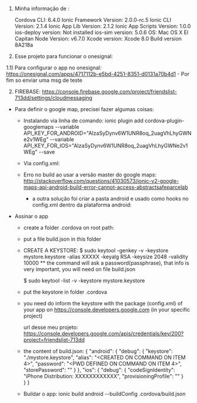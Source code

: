 1) Minha informação de :

	Cordova CLI: 6.4.0
	Ionic Framework Version: 2.0.0-rc.5
	Ionic CLI Version: 2.1.4
	Ionic App Lib Version: 2.1.2
	Ionic App Scripts Version: 1.0.0
	ios-deploy version: Not installed
	ios-sim version: 5.0.6 
	OS: Mac OS X El Capitan
	Node Version: v6.7.0
	Xcode version: Xcode 8.0 Build version 8A218a

1) Esse projeto para funcionar o onesignal:
	<plugin name="onesignal-cordova-plugin" spec="~2.0.10" />

1.1) Para configurar o app no onesignal:
	https://onesignal.com/apps/4717112b-e5bd-4251-8351-d0131a70b4d1
	- Por fim so enviar uma msg de teste

2) FIREBASE:
	https://console.firebase.google.com/project/friendslist-713dd/settings/cloudmessaging	

- Para definir o google map, precisei fazer algumas coisas:
	- Instalando via linha de comando: 
		ionic plugin add cordova-plugin-googlemaps --variable API_KEY_FOR_ANDROID="AIzaSyDynv6W1UNR8oq_2uagVhLhyGWNe2v1WEg" --variable API_KEY_FOR_IOS="AIzaSyDynv6W1UNR8oq_2uagVhLhyGWNe2v1WEg" --save

	- Via config.xml:
		<engine name="ios" version="4.3.0" />
		<engine name="android" spec="https://github.com/apache/cordova-android.git#6.1.1" />

	- Erro no build ao usar a versão master do google maps:
		http://stackoverflow.com/questions/41030573/ionic-v2-google-maps-api-android-build-error-cannot-access-abstractsafeparcelab
		- a outra solução foi criar a pasta android e usado como hooks no config.xml dentro da plataforma android:
			<hook type="after_prepare" src="android/copy.js" />

- Assinar o app
	- create a folder .cordova on root path:
	
	- put a file build.json in this folder
	
	- CREATE A KEYSTORE:
		$ sudo keytool -genkey -v -keystore mystore.keystore -alias XXXXX -keyalg RSA -keysize 2048 -validity 10000
	 	** the command will ask a password(passphrase), that info is very important, you will need on file build.json
	 	
	 	$ sudo keytool -list -v -keystore mystore.keystore
	
	- put the keystore in folder .cordova
	
	- you need do inform the keystore with the package (config.xml) of your app on 
		https://console.developers.google.com (in your specific project)

		url desse meu projeto: https://console.developers.google.com/apis/credentials/key/200?project=friendslist-713dd
	
	- the content of build.json:
		{
		  "android": {
		    "debug": {
		      "keystore": "./mystore.keystore",
		      "alias": "<CREATED ON COMMAND ON ITEM 4>",
		      "password": "<PWD DEFINED ON COMMAND ON ITEM 4>",
		      "storePassword": "<THE SAME PWD>"
		    }
		},
		  "ios": {
		    "debug": {
		      "codeSignIdentity": "iPhone Distribution: XXXXXXXXXXXX",
		      "provisioningProfile": ""
		    }        
		  }
		}
	
	- Buildar o app: ionic build android --buildConfig .cordova/build.json 